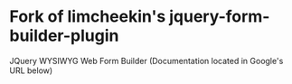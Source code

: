 Fork of  limcheekin's jquery-form-builder-plugin
==========================

JQuery WYSIWYG Web Form Builder (Documentation located in Google's URL below)



